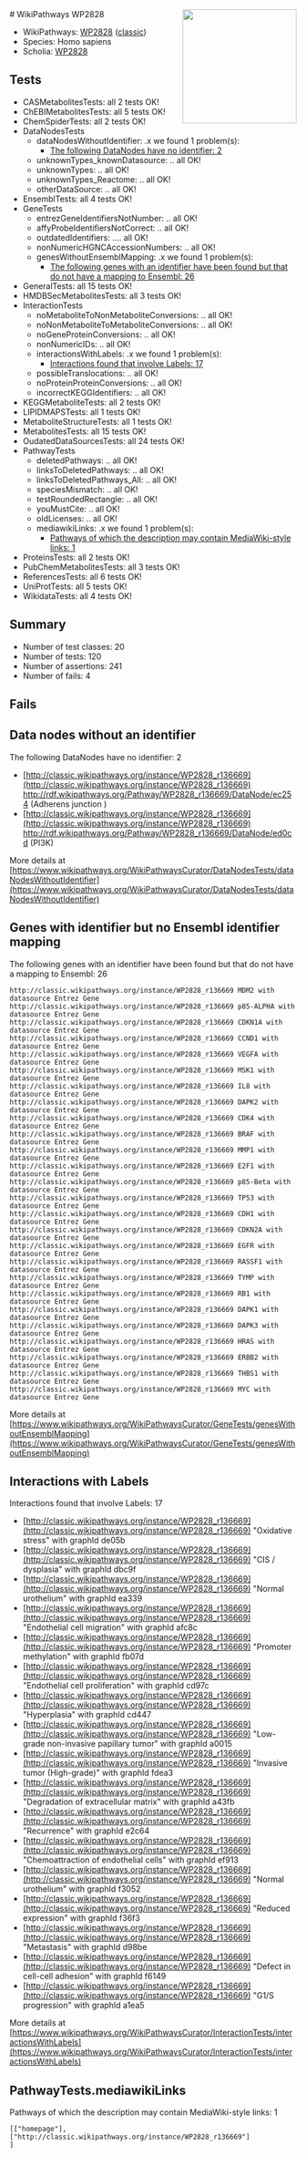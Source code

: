<img style="float: right; width: 200px" src="https://upload.wikimedia.org/wikipedia/commons/thumb/8/83/Wplogo_with_text_500.png/640px-Wplogo_with_text_500.png" />
# WikiPathways WP2828

* WikiPathways: [WP2828](https://wikipathways.org/pathways/WP2828) ([classic](https://classic.wikipathways.org/instance/WP2828))
* Species: Homo sapiens
* Scholia: [WP2828](https://scholia.toolforge.org/wikipathways/WP2828)
## Tests
* CASMetabolitesTests: all 2 tests OK!
* ChEBIMetabolitesTests: all 5 tests OK!
* ChemSpiderTests: all 2 tests OK!
* DataNodesTests
    * dataNodesWithoutIdentifier: .x we found 1 problem(s):
        * [The following DataNodes have no identifier: 2](#d2d32fa1)
    * unknownTypes_knownDatasource: .. all OK!
    * unknownTypes: .. all OK!
    * unknownTypes_Reactome: .. all OK!
    * otherDataSource: .. all OK!
* EnsemblTests: all 4 tests OK!
* GeneTests
    * entrezGeneIdentifiersNotNumber: .. all OK!
    * affyProbeIdentifiersNotCorrect: .. all OK!
    * outdatedIdentifiers: .... all OK!
    * nonNumericHGNCAccessionNumbers: .. all OK!
    * genesWithoutEnsemblMapping: .x we found 1 problem(s):
        * [The following genes with an identifier have been found but that do not have a mapping to Ensembl: 26](#c4e54332)
* GeneralTests: all 15 tests OK!
* HMDBSecMetabolitesTests: all 3 tests OK!
* InteractionTests
    * noMetaboliteToNonMetaboliteConversions: .. all OK!
    * noNonMetaboliteToMetaboliteConversions: .. all OK!
    * noGeneProteinConversions: .. all OK!
    * nonNumericIDs: .. all OK!
    * interactionsWithLabels: .x we found 1 problem(s):
        * [Interactions found that involve Labels: 17](#fe97a8bf)
    * possibleTranslocations: .. all OK!
    * noProteinProteinConversions: .. all OK!
    * incorrectKEGGIdentifiers: .. all OK!
* KEGGMetaboliteTests: all 2 tests OK!
* LIPIDMAPSTests: all 1 tests OK!
* MetaboliteStructureTests: all 1 tests OK!
* MetabolitesTests: all 15 tests OK!
* OudatedDataSourcesTests: all 24 tests OK!
* PathwayTests
    * deletedPathways: .. all OK!
    * linksToDeletedPathways: .. all OK!
    * linksToDeletedPathways_All: .. all OK!
    * speciesMismatch: .. all OK!
    * testRoundedRectangle: .. all OK!
    * youMustCite: .. all OK!
    * oldLicenses: .. all OK!
    * mediawikiLinks: .x we found 1 problem(s):
        * [Pathways of which the description may contain MediaWiki-style links: 1](#da69cf45)
* ProteinsTests: all 2 tests OK!
* PubChemMetabolitesTests: all 3 tests OK!
* ReferencesTests: all 6 tests OK!
* UniProtTests: all 5 tests OK!
* WikidataTests: all 4 tests OK!


## Summary

* Number of test classes: 20
* Number of tests: 120
* Number of assertions: 241
* Number of fails: 4

## Fails

<a name="d2d32fa1" />

## Data nodes without an identifier

The following DataNodes have no identifier: 2

* [http://classic.wikipathways.org/instance/WP2828_r136669](http://classic.wikipathways.org/instance/WP2828_r136669) http://rdf.wikipathways.org/Pathway/WP2828_r136669/DataNode/ec254 (Adherens junction
)
* [http://classic.wikipathways.org/instance/WP2828_r136669](http://classic.wikipathways.org/instance/WP2828_r136669) http://rdf.wikipathways.org/Pathway/WP2828_r136669/DataNode/ed0cd (PI3K)


More details at [https://www.wikipathways.org/WikiPathwaysCurator/DataNodesTests/dataNodesWithoutIdentifier](https://www.wikipathways.org/WikiPathwaysCurator/DataNodesTests/dataNodesWithoutIdentifier)

<a name="c4e54332" />

## Genes with identifier but no Ensembl identifier mapping

The following genes with an identifier have been found but that do not have a mapping to Ensembl: 26
```
http://classic.wikipathways.org/instance/WP2828_r136669 MDM2 with datasource Entrez Gene
http://classic.wikipathways.org/instance/WP2828_r136669 p85-ALPHA with datasource Entrez Gene
http://classic.wikipathways.org/instance/WP2828_r136669 CDKN1A with datasource Entrez Gene
http://classic.wikipathways.org/instance/WP2828_r136669 CCND1 with datasource Entrez Gene
http://classic.wikipathways.org/instance/WP2828_r136669 VEGFA with datasource Entrez Gene
http://classic.wikipathways.org/instance/WP2828_r136669 MSK1 with datasource Entrez Gene
http://classic.wikipathways.org/instance/WP2828_r136669 IL8 with datasource Entrez Gene
http://classic.wikipathways.org/instance/WP2828_r136669 DAPK2 with datasource Entrez Gene
http://classic.wikipathways.org/instance/WP2828_r136669 CDK4 with datasource Entrez Gene
http://classic.wikipathways.org/instance/WP2828_r136669 BRAF with datasource Entrez Gene
http://classic.wikipathways.org/instance/WP2828_r136669 MMP1 with datasource Entrez Gene
http://classic.wikipathways.org/instance/WP2828_r136669 E2F1 with datasource Entrez Gene
http://classic.wikipathways.org/instance/WP2828_r136669 p85-Beta with datasource Entrez Gene
http://classic.wikipathways.org/instance/WP2828_r136669 TP53 with datasource Entrez Gene
http://classic.wikipathways.org/instance/WP2828_r136669 CDH1 with datasource Entrez Gene
http://classic.wikipathways.org/instance/WP2828_r136669 CDKN2A with datasource Entrez Gene
http://classic.wikipathways.org/instance/WP2828_r136669 EGFR with datasource Entrez Gene
http://classic.wikipathways.org/instance/WP2828_r136669 RASSF1 with datasource Entrez Gene
http://classic.wikipathways.org/instance/WP2828_r136669 TYMP with datasource Entrez Gene
http://classic.wikipathways.org/instance/WP2828_r136669 RB1 with datasource Entrez Gene
http://classic.wikipathways.org/instance/WP2828_r136669 DAPK1 with datasource Entrez Gene
http://classic.wikipathways.org/instance/WP2828_r136669 DAPK3 with datasource Entrez Gene
http://classic.wikipathways.org/instance/WP2828_r136669 HRAS with datasource Entrez Gene
http://classic.wikipathways.org/instance/WP2828_r136669 ERBB2 with datasource Entrez Gene
http://classic.wikipathways.org/instance/WP2828_r136669 THBS1 with datasource Entrez Gene
http://classic.wikipathways.org/instance/WP2828_r136669 MYC with datasource Entrez Gene
```

More details at [https://www.wikipathways.org/WikiPathwaysCurator/GeneTests/genesWithoutEnsemblMapping](https://www.wikipathways.org/WikiPathwaysCurator/GeneTests/genesWithoutEnsemblMapping)

<a name="fe97a8bf" />

## Interactions with Labels

Interactions found that involve Labels: 17

* [http://classic.wikipathways.org/instance/WP2828_r136669](http://classic.wikipathways.org/instance/WP2828_r136669) "Oxidative stress" with graphId de05b
* [http://classic.wikipathways.org/instance/WP2828_r136669](http://classic.wikipathways.org/instance/WP2828_r136669) "CIS / dysplasia" with graphId dbc9f
* [http://classic.wikipathways.org/instance/WP2828_r136669](http://classic.wikipathways.org/instance/WP2828_r136669) "Normal
urothelium" with graphId ea339
* [http://classic.wikipathways.org/instance/WP2828_r136669](http://classic.wikipathways.org/instance/WP2828_r136669) "Endothelial cell migration" with graphId afc8c
* [http://classic.wikipathways.org/instance/WP2828_r136669](http://classic.wikipathways.org/instance/WP2828_r136669) "Promoter methylation" with graphId fb07d
* [http://classic.wikipathways.org/instance/WP2828_r136669](http://classic.wikipathways.org/instance/WP2828_r136669) "Endothelial cell proliferation" with graphId cd97c
* [http://classic.wikipathways.org/instance/WP2828_r136669](http://classic.wikipathways.org/instance/WP2828_r136669) "Hyperplasia" with graphId cd447
* [http://classic.wikipathways.org/instance/WP2828_r136669](http://classic.wikipathways.org/instance/WP2828_r136669) "Low-grade
non-invasive
papillary tumor" with graphId a0015
* [http://classic.wikipathways.org/instance/WP2828_r136669](http://classic.wikipathways.org/instance/WP2828_r136669) "Invasive tumor
(High-grade)" with graphId fdea3
* [http://classic.wikipathways.org/instance/WP2828_r136669](http://classic.wikipathways.org/instance/WP2828_r136669) "Degradation of extracellular matrix" with graphId a43fb
* [http://classic.wikipathways.org/instance/WP2828_r136669](http://classic.wikipathways.org/instance/WP2828_r136669) "Recurrence" with graphId e2c64
* [http://classic.wikipathways.org/instance/WP2828_r136669](http://classic.wikipathways.org/instance/WP2828_r136669) "Chemoattraction of endothelial cells" with graphId ef913
* [http://classic.wikipathways.org/instance/WP2828_r136669](http://classic.wikipathways.org/instance/WP2828_r136669) "Normal urothelium" with graphId f3052
* [http://classic.wikipathways.org/instance/WP2828_r136669](http://classic.wikipathways.org/instance/WP2828_r136669) "Reduced expression" with graphId f36f3
* [http://classic.wikipathways.org/instance/WP2828_r136669](http://classic.wikipathways.org/instance/WP2828_r136669) "Metastasis" with graphId d98be
* [http://classic.wikipathways.org/instance/WP2828_r136669](http://classic.wikipathways.org/instance/WP2828_r136669) "Defect in cell-cell adhesion" with graphId f6149
* [http://classic.wikipathways.org/instance/WP2828_r136669](http://classic.wikipathways.org/instance/WP2828_r136669) "G1/S progression" with graphId a1ea5


More details at [https://www.wikipathways.org/WikiPathwaysCurator/InteractionTests/interactionsWithLabels](https://www.wikipathways.org/WikiPathwaysCurator/InteractionTests/interactionsWithLabels)

<a name="da69cf45" />

## PathwayTests.mediawikiLinks

Pathways of which the description may contain MediaWiki-style links: 1
```
[["homepage"],
["http://classic.wikipathways.org/instance/WP2828_r136669"]
]
```

